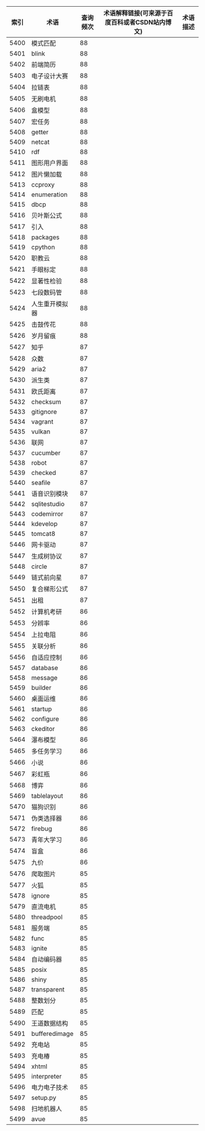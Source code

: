 | 索引   | 术语            | 查询频次 | 术语解释链接(可来源于百度百科或者CSDN站内博文) | 术语描述 |
| ---- | ------------- | ---- | -------------------------- | ---- |
| 5400 | 模式匹配          | 88   |                            |      |
| 5401 | blink         | 88   |                            |      |
| 5402 | 前端简历          | 88   |                            |      |
| 5403 | 电子设计大赛        | 88   |                            |      |
| 5404 | 拉链表           | 88   |                            |      |
| 5405 | 无刷电机          | 88   |                            |      |
| 5406 | 盒模型           | 88   |                            |      |
| 5407 | 宏任务           | 88   |                            |      |
| 5408 | getter        | 88   |                            |      |
| 5409 | netcat        | 88   |                            |      |
| 5410 | rdf           | 88   |                            |      |
| 5411 | 图形用户界面        | 88   |                            |      |
| 5412 | 图片懒加载         | 88   |                            |      |
| 5413 | ccproxy       | 88   |                            |      |
| 5414 | enumeration   | 88   |                            |      |
| 5415 | dbcp          | 88   |                            |      |
| 5416 | 贝叶斯公式         | 88   |                            |      |
| 5417 | 引入            | 88   |                            |      |
| 5418 | packages      | 88   |                            |      |
| 5419 | cpython       | 88   |                            |      |
| 5420 | 职教云           | 88   |                            |      |
| 5421 | 手眼标定          | 88   |                            |      |
| 5422 | 显著性检验         | 88   |                            |      |
| 5423 | 七段数码管         | 88   |                            |      |
| 5424 | 人生重开模拟器       | 88   |                            |      |
| 5425 | 击鼓传花          | 88   |                            |      |
| 5426 | 岁月留痕          | 88   |                            |      |
| 5427 | 知乎            | 87   |                            |      |
| 5428 | 众数            | 87   |                            |      |
| 5429 | aria2         | 87   |                            |      |
| 5430 | 派生类           | 87   |                            |      |
| 5431 | 欧氏距离          | 87   |                            |      |
| 5432 | checksum      | 87   |                            |      |
| 5433 | gitignore     | 87   |                            |      |
| 5434 | vagrant       | 87   |                            |      |
| 5435 | vulkan        | 87   |                            |      |
| 5436 | 联网            | 87   |                            |      |
| 5437 | cucumber      | 87   |                            |      |
| 5438 | robot         | 87   |                            |      |
| 5439 | checked       | 87   |                            |      |
| 5440 | seafile       | 87   |                            |      |
| 5441 | 语音识别模块        | 87   |                            |      |
| 5442 | sqlitestudio  | 87   |                            |      |
| 5443 | codemirror    | 87   |                            |      |
| 5444 | kdevelop      | 87   |                            |      |
| 5445 | tomcat8       | 87   |                            |      |
| 5446 | 网卡驱动          | 87   |                            |      |
| 5447 | 生成树协议         | 87   |                            |      |
| 5448 | circle        | 87   |                            |      |
| 5449 | 链式前向星         | 87   |                            |      |
| 5450 | 复合梯形公式        | 87   |                            |      |
| 5451 | 出租            | 87   |                            |      |
| 5452 | 计算机考研         | 86   |                            |      |
| 5453 | 分辨率           | 86   |                            |      |
| 5454 | 上拉电阻          | 86   |                            |      |
| 5455 | 关联分析          | 86   |                            |      |
| 5456 | 自适应控制         | 86   |                            |      |
| 5457 | database      | 86   |                            |      |
| 5458 | message       | 86   |                            |      |
| 5459 | builder       | 86   |                            |      |
| 5460 | 桌面运维          | 86   |                            |      |
| 5461 | startup       | 86   |                            |      |
| 5462 | configure     | 86   |                            |      |
| 5463 | ckeditor      | 86   |                            |      |
| 5464 | 瀑布模型          | 86   |                            |      |
| 5465 | 多任务学习         | 86   |                            |      |
| 5466 | 小说            | 86   |                            |      |
| 5467 | 彩虹瓶           | 86   |                            |      |
| 5468 | 博弈            | 86   |                            |      |
| 5469 | tablelayout   | 86   |                            |      |
| 5470 | 猫狗识别          | 86   |                            |      |
| 5471 | 伪类选择器         | 86   |                            |      |
| 5472 | firebug       | 86   |                            |      |
| 5473 | 青年大学习         | 86   |                            |      |
| 5474 | 盲盒            | 86   |                            |      |
| 5475 | 九价            | 86   |                            |      |
| 5476 | 爬取图片          | 85   |                            |      |
| 5477 | 火狐            | 85   |                            |      |
| 5478 | ignore        | 85   |                            |      |
| 5479 | 直流电机          | 85   |                            |      |
| 5480 | threadpool    | 85   |                            |      |
| 5481 | 服务端           | 85   |                            |      |
| 5482 | func          | 85   |                            |      |
| 5483 | ignite        | 85   |                            |      |
| 5484 | 自动编码器         | 85   |                            |      |
| 5485 | posix         | 85   |                            |      |
| 5486 | shiny         | 85   |                            |      |
| 5487 | transparent   | 85   |                            |      |
| 5488 | 整数划分          | 85   |                            |      |
| 5489 | 匹配            | 85   |                            |      |
| 5490 | 王道数据结构        | 85   |                            |      |
| 5491 | bufferedimage | 85   |                            |      |
| 5492 | 充电站           | 85   |                            |      |
| 5493 | 充电椿           | 85   |                            |      |
| 5494 | xhtml         | 85   |                            |      |
| 5495 | interpreter   | 85   |                            |      |
| 5496 | 电力电子技术        | 85   |                            |      |
| 5497 | setup.py      | 85   |                            |      |
| 5498 | 扫地机器人         | 85   |                            |      |
| 5499 | avue          | 85   |                            |      |
